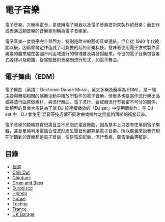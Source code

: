 # 電子音樂

電子音樂，亦簡稱電音，是使用電子樂器以及電子音樂技術來製作的音樂；而創作或表演這類音樂的音樂家則稱為電子音樂家。

電子音樂一度幾乎完全與西方，特別是歐洲的藝術音樂連結，但自從 1960 年代晚期以後，因爲摩爾定律造就了可負擔的起的音樂科技，意味著使用電子方式製作音樂變的越來越在各國不同區域流行的領域普及與發揚起來。今日的電子音樂包含各式各樣以及範圍，從實驗藝術音樂到流行形式，如電子舞曲。

## 電子舞曲（EDM）

電子舞曲（英語：Electronic Dance Music，英文多稱及簡稱為 EDM），是一種主要與舞蹈相關的娛樂活動中播放所製作的電子音樂，但很多也是當作流行樂出品或將流行曲當做素材，與流行舞曲、電子流行、合成器流行有著密不可分的關係。此類型的音樂大多是為了讓 DJ 於連續播放的「DJ set」中使用而創作，在 DJ set 中，DJ 會使用 混音等技巧讓不同歌曲或唱片之間能夠滑順的銜接起來。

電子音樂的範疇其實很廣且並不局限於電音舞曲，因為基本上只要有使用到電子樂器，甚至單純利用電腦合成波形產生聲音也都算是電子音樂。所以廣義來說我們現在所聽到的音樂都是電子音樂，像是電影配樂、流行音樂、廣告歌曲等都是。

## 目錄

* [起源](origin.md)
* [Chill Out](chill_out.md)
* [Chiptune](chiptune.md)
* [Drum and Bass](drum_and_bass.md)
* [Eurodisco](eurodisco.md)
* [Hiphop](hiphop.md)
* [House](house.md)
* [Techno](techno.md)
* [Trance](trance.md)
* [UK Garage](uk_garage.md)
